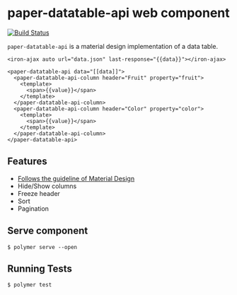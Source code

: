 paper-datatable-api web component
============

[![Build Status](https://travis-ci.org/RoXuS/paper-datatable-api.svg?branch=master)](https://travis-ci.org/RoXuS/paper-datatable-api)

`paper-datatable-api` is a material design implementation of a data table.

    <iron-ajax auto url="data.json" last-response="{{data}}"></iron-ajax>

    <paper-datatable-api data="[[data]]">
      <paper-datatable-api-column header="Fruit" property="fruit">
        <template>
          <span>{{value}}</span>
        </template>
      </paper-datatable-api-column>
      <paper-datatable-api-column header="Color" property="color">
        <template>
          <span>{{value}}</span>
        </template>
      </paper-datatable-api-column>
    </paper-datatable-api>

## Features

- [Follows the guideline of Material Design](https://material.google.com/components/data-tables.html#)
- Hide/Show columns
- Freeze header
- Sort
- Pagination

## Serve component 

```
$ polymer serve --open
```

## Running Tests

```
$ polymer test
```
